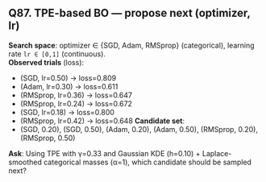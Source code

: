 ## Q87. TPE-based BO — propose next (optimizer, lr)
**Search space**: optimizer ∈ {SGD, Adam, RMSprop} (categorical), learning rate `lr ∈ [0,1]` (continuous).  
**Observed trials** (loss):
- (SGD, lr=0.50) → loss=0.809
- (Adam, lr=0.30) → loss=0.611
- (RMSprop, lr=0.36) → loss=0.647
- (RMSprop, lr=0.24) → loss=0.672
- (SGD, lr=0.18) → loss=0.800
- (RMSprop, lr=0.42) → loss=0.648
**Candidate set**:
- (SGD, 0.20), (SGD, 0.50), (Adam, 0.20), (Adam, 0.50), (RMSprop, 0.20), (RMSprop, 0.50)

**Ask**: Using TPE with γ=0.33 and Gaussian KDE (h=0.10) + Laplace-smoothed categorical masses (α=1), which candidate should be sampled next?